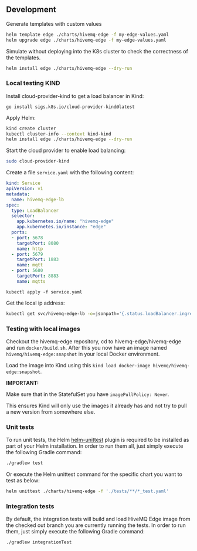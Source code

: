 ## Development

Generate templates with custom values

```bash
helm template edge ./charts/hivemq-edge -f my-edge-values.yaml
helm upgrade edge ./charts/hivemq-edge -f my-edge-values.yaml
```

Simulate without deploying into the K8s cluster to check the correctness of the templates.


```bash
helm install edge ./charts/hivemq-edge --dry-run
```

### Local testing KIND

Install cloud-provider-kind to get a load balancer in Kind:
```
go install sigs.k8s.io/cloud-provider-kind@latest
```

Apply Helm:

```bash
kind create cluster
kubectl cluster-info --context kind-kind
helm install edge ./charts/hivemq-edge --dry-run 
```

Start the cloud provider to enable load balancing:

```bash
sudo cloud-provider-kind
```

Create a file `service.yaml` with the following content:

```yaml
kind: Service
apiVersion: v1
metadata:
  name: hivemq-edge-lb
spec:
  type: LoadBalancer
  selector:
    app.kubernetes.io/name: "hivemq-edge"
    app.kubernetes.io/instance: "edge"
  ports:
  - port: 5678
    targetPort: 8080
    name: http
  - port: 5679
    targetPort: 1883
    name: mqtt
  - port: 5680
    targetPort: 8883
    name: mqtts
```

```
kubectl apply -f service.yaml
```

Get the local ip address:
```bash
kubectl get svc/hivemq-edge-lb -o=jsonpath='{.status.loadBalancer.ingress[0].ip}'
```

### Testing with local images

Checkout the hivemq-edge repository, cd to hivemq-edge/hivemq-edge and run `docker/build.sh`.
After this you now have an image named `hivemq/hivemq-edge:snapshot` in your local Docker environment.

Load the image into Kind using this `kind load docker-image hivemq/hivemq-edge:snapshot`.

**IMPORTANT:**

Make sure that in the StatefulSet you have `imagePullPolicy: Never`.

This ensures Kind will only use the images it already has and not try to pull a new version from somewhere else.

### Unit tests
To run unit tests, the Helm [helm-unittest](https://github.com/helm-unittest/helm-unittest?tab=readme-ov-file#helm-unittest) plugin is required to be installed as part of your Helm installation.
In order to run them all, just simply execute the following Gradle command:

```bash
./gradlew test
```

Or execute the Helm unittest command for the specific chart you want to test as below:
```bash
helm unittest ./charts/hivemq-edge -f './tests/**/*_test.yaml'
```

### Integration tests

By default, the integration tests will build and load HiveMQ Edge image from the checked out branch you are currently running the tests.
In order to run them, just simply execute the following Gradle command:

```bash
./gradlew integrationTest
```
